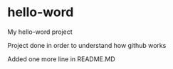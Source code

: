 # hello-word
My hello-word project

Project done in order to understand how github works

Added one more line in README.MD
